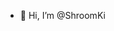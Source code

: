 - 👋 Hi, I’m @ShroomKi

<!---
ShroomKi/ShroomKi is a ✨ special ✨ repository because its `README.md` (this file) appears on your GitHub profile.
You can click the Preview link to take a look at your changes.
--->
